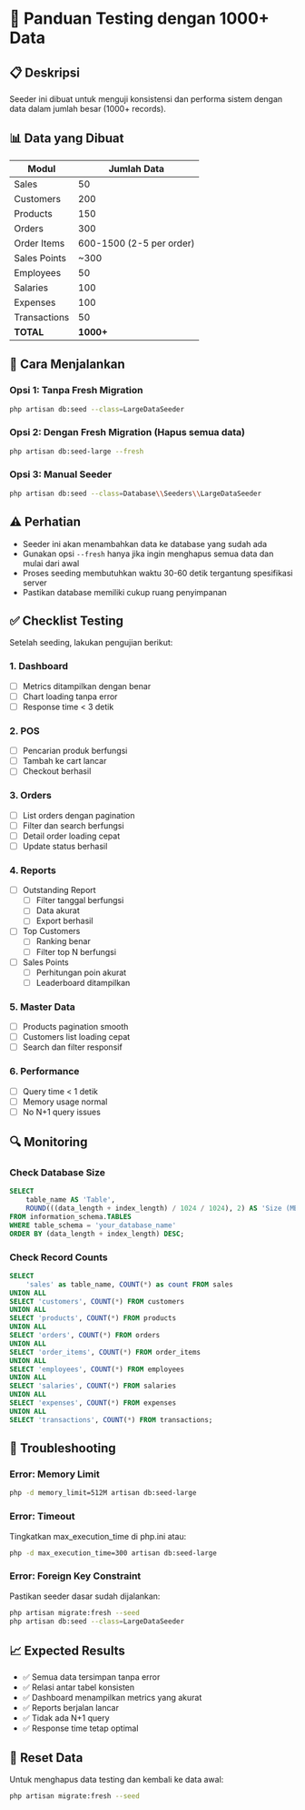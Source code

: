 # 🧪 Panduan Testing dengan 1000+ Data

## 📋 Deskripsi

Seeder ini dibuat untuk menguji konsistensi dan performa sistem dengan data dalam jumlah besar (1000+ records).

## 📊 Data yang Dibuat

| Modul | Jumlah Data |
|-------|-------------|
| Sales | 50 |
| Customers | 200 |
| Products | 150 |
| Orders | 300 |
| Order Items | 600-1500 (2-5 per order) |
| Sales Points | ~300 |
| Employees | 50 |
| Salaries | 100 |
| Expenses | 100 |
| Transactions | 50 |
| **TOTAL** | **1000+** |

## 🚀 Cara Menjalankan

### Opsi 1: Tanpa Fresh Migration
```bash
php artisan db:seed --class=LargeDataSeeder
```

### Opsi 2: Dengan Fresh Migration (Hapus semua data)
```bash
php artisan db:seed-large --fresh
```

### Opsi 3: Manual Seeder
```bash
php artisan db:seed --class=Database\\Seeders\\LargeDataSeeder
```

## ⚠️ Perhatian

- Seeder ini akan menambahkan data ke database yang sudah ada
- Gunakan opsi `--fresh` hanya jika ingin menghapus semua data dan mulai dari awal
- Proses seeding membutuhkan waktu 30-60 detik tergantung spesifikasi server
- Pastikan database memiliki cukup ruang penyimpanan

## ✅ Checklist Testing

Setelah seeding, lakukan pengujian berikut:

### 1. Dashboard
- [ ] Metrics ditampilkan dengan benar
- [ ] Chart loading tanpa error
- [ ] Response time < 3 detik

### 2. POS
- [ ] Pencarian produk berfungsi
- [ ] Tambah ke cart lancar
- [ ] Checkout berhasil

### 3. Orders
- [ ] List orders dengan pagination
- [ ] Filter dan search berfungsi
- [ ] Detail order loading cepat
- [ ] Update status berhasil

### 4. Reports
- [ ] Outstanding Report
  - [ ] Filter tanggal berfungsi
  - [ ] Data akurat
  - [ ] Export berhasil
- [ ] Top Customers
  - [ ] Ranking benar
  - [ ] Filter top N berfungsi
- [ ] Sales Points
  - [ ] Perhitungan poin akurat
  - [ ] Leaderboard ditampilkan

### 5. Master Data
- [ ] Products pagination smooth
- [ ] Customers list loading cepat
- [ ] Search dan filter responsif

### 6. Performance
- [ ] Query time < 1 detik
- [ ] Memory usage normal
- [ ] No N+1 query issues

## 🔍 Monitoring

### Check Database Size
```sql
SELECT 
    table_name AS 'Table',
    ROUND(((data_length + index_length) / 1024 / 1024), 2) AS 'Size (MB)'
FROM information_schema.TABLES
WHERE table_schema = 'your_database_name'
ORDER BY (data_length + index_length) DESC;
```

### Check Record Counts
```sql
SELECT 
    'sales' as table_name, COUNT(*) as count FROM sales
UNION ALL
SELECT 'customers', COUNT(*) FROM customers
UNION ALL
SELECT 'products', COUNT(*) FROM products
UNION ALL
SELECT 'orders', COUNT(*) FROM orders
UNION ALL
SELECT 'order_items', COUNT(*) FROM order_items
UNION ALL
SELECT 'employees', COUNT(*) FROM employees
UNION ALL
SELECT 'salaries', COUNT(*) FROM salaries
UNION ALL
SELECT 'expenses', COUNT(*) FROM expenses
UNION ALL
SELECT 'transactions', COUNT(*) FROM transactions;
```

## 🐛 Troubleshooting

### Error: Memory Limit
```bash
php -d memory_limit=512M artisan db:seed-large
```

### Error: Timeout
Tingkatkan max_execution_time di php.ini atau:
```bash
php -d max_execution_time=300 artisan db:seed-large
```

### Error: Foreign Key Constraint
Pastikan seeder dasar sudah dijalankan:
```bash
php artisan migrate:fresh --seed
php artisan db:seed --class=LargeDataSeeder
```

## 📈 Expected Results

- ✅ Semua data tersimpan tanpa error
- ✅ Relasi antar tabel konsisten
- ✅ Dashboard menampilkan metrics yang akurat
- ✅ Reports berjalan lancar
- ✅ Tidak ada N+1 query
- ✅ Response time tetap optimal

## 🔄 Reset Data

Untuk menghapus data testing dan kembali ke data awal:
```bash
php artisan migrate:fresh --seed
```
